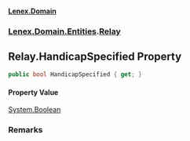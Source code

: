 #### [Lenex.Domain](index.md 'index')
### [Lenex.Domain.Entities](Lenex.Domain.Entities.md 'Lenex.Domain.Entities').[Relay](Lenex.Domain.Entities.Relay.md 'Lenex.Domain.Entities.Relay')

## Relay.HandicapSpecified Property

```csharp
public bool HandicapSpecified { get; }
```

#### Property Value
[System.Boolean](https://docs.microsoft.com/en-us/dotnet/api/System.Boolean 'System.Boolean')

### Remarks